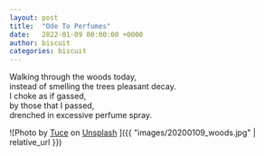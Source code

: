 ```yaml
---
layout: post
title:  "Ode To Perfumes"
date:   2022-01-09 00:00:00 +0000
author: biscuit
categories: biscuit
---
```


Walking through the woods today, <br />
instead of smelling the trees pleasant decay.<br />
I choke as if gassed,<br />
by those that I passed,<br />
drenched in excessive perfume spray.<br />

![Photo by <a href="https://unsplash.com/@jucetuce?utm_source=unsplash&utm_medium=referral&utm_content=creditCopyText">Tuce</a> on <a href="https://unsplash.com/s/photos/woods-perfume-ill?utm_source=unsplash&utm_medium=referral&utm_content=creditCopyText">Unsplash</a>
  ]({{ "images/20200109_woods.jpg" | relative_url }})
